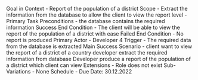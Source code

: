 Goal in Context - Report of the population of a district
Scope - Extract the information from the database to allow the client to view the report
level - Primary Task
Preconditions - the database contains the required information
Success End Condition - The client will be able to view the report of the population of a district with ease
Failed End Condition - No report is produced
Primary Actor - Developer 4
Trigger - The required data from the database is extracted
Main Success Scenario - client want to view the report of a district of a country
                        developer extract the required information from database
                        Developer produce a report of the population of a district which client can view
Extensions - Role does not exist
Sub-Variations - None
Schedule - Due Date: 30.12.2022
                